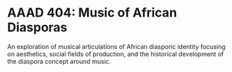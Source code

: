 # AAAD 404: Music of African Diasporas

An exploration of musical articulations of African diasporic identity focusing on aesthetics, social fields of production, and the historical development of the diaspora concept around music.